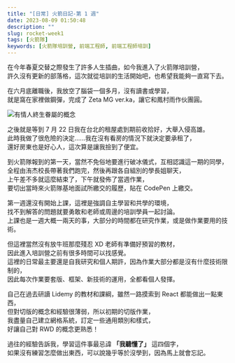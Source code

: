 ```yaml
---
title: "[日常] 火箭日記-第 1 週"
date: 2023-08-09 01:50:48
description: ""
slug: rocket-week1
tags: [火箭隊]
keywords: [火箭隊培訓營, 前端工程師, 前端工程師培訓]
---
```


在今年春夏交替之際發生了許多人生插曲，如今我進入了火箭隊培訓營，  
許久沒有更新的部落格，這次就從培訓的生活開始吧，也希望我能夠一直寫下去。

在六月底離職後，我放空了腦袋一個多月，沒有讀書或學習，  
就是窩在家裡做鋼彈，完成了 Zeta MG ver.ka，讓它和鳳村雨作伙團圓。

<!-- truncate -->

![有情人終生眷屬的概念](https://drive.google.com/uc?export=view&id=1KpBzZ3cOEYzooBb6p1YyDfmy7IAGTCAD)

之後就是等到 7 月 22 日我在台北的租屋處到期前收拾好，大舉入侵高雄。  
此時我做了很危險的決定......我在沒有看房的情況下就決定要承租了，  
還好房東也是好心人，這次算是讓我撿到了便宜。

到火箭隊報到的第一天，當然不免俗地要進行破冰儀式，互相認識這一期的同學，  
全程由洧杰校長帶著我們跑完，然後再跟各自組別的學長姐聊天，  
上午差不多就這麼結束了，下午就發佈了當週作業，  
要切出當時來火箭隊基地面試所繳交的履歷，貼在 CodePen 上繳交。

第一週還沒有開始上課，這裡是強調自主學習和共學的環境，  
找不到解答的問題就要勇敢和老師或周邊的培訓學員一起討論。  
上課也是一週大概一兩天的事，大部分的時間都在研究作業，或是做作業要用的技術。

但這裡當然沒有放牛班那麼殘忍 XD 老師有準備好預習的教材，  
因此進入培訓營之前有很多時間可以找感覺。  
這裡的日常最主要還是自我研究和個人期許，因為作業大部分都是沒有什麼技術限制的，  
因此每次作業要套版、框架、新技術的運用，全都看個人發揮。

自己在過去研讀 Lidemy 的教材和課綱，雖然一路摸索到 React 都能做出一點東西，  
但對切版的概念和經驗很薄弱，所以初期的切版作業，  
我盡量自己建立網格系統，訂定一些通用類別和樣式，  
好讓自己對 RWD 的概念更熟悉！

過往的經驗告訴我，學習這件事最忌諱 **「我聽懂了」** 這四個字，  
如果沒有練習怎麼做出東西，可以說幾乎等於沒學到，因為馬上就會忘記。
